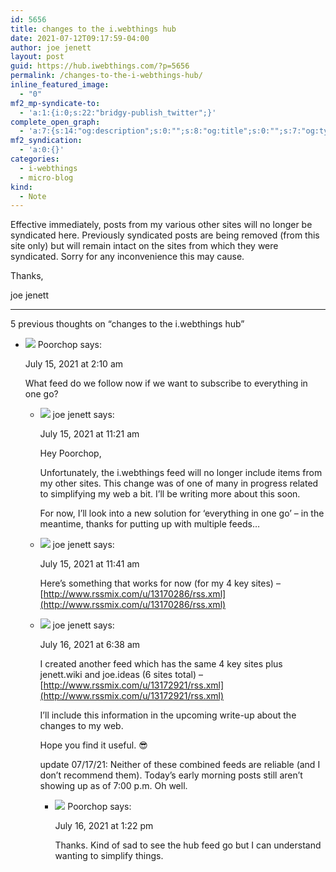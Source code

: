 ```yaml
---
id: 5656
title: changes to the i.webthings hub
date: 2021-07-12T09:17:59-04:00
author: joe jenett
layout: post
guid: https://hub.iwebthings.com/?p=5656
permalink: /changes-to-the-i-webthings-hub/
inline_featured_image:
  - "0"
mf2_mp-syndicate-to:
  - 'a:1:{i:0;s:22:"bridgy-publish_twitter";}'
complete_open_graph:
  - 'a:7:{s:14:"og:description";s:0:"";s:8:"og:title";s:0:"";s:7:"og:type";s:0:"";s:12:"twitter:card";s:7:"summary";s:15:"twitter:creator";s:0:"";s:19:"twitter:description";s:0:"";s:8:"og:image";s:0:"";}'
mf2_syndication:
  - 'a:0:{}'
categories:
  - i-webthings
  - micro-blog
kind:
  - Note 
---
```


Effective immediately, posts from my various other sites will no longer be syndicated here. Previously syndicated posts are being removed (from this site only) but will remain intact on the sites from which they were syndicated. Sorry for any inconvenience this may cause.

Thanks,

joe jenett

<!-- excerpt-end -->
--- 


 5 previous thoughts on “changes to the i.webthings hub”
 
  -  ![](https://secure.gravatar.com/avatar/31e2703d793efd74179e750fdca610d1?s=50&d=identicon&r=pg) Poorchop says:
     
     July 15, 2021 at 2:10 am 
         
     What feed do we follow now if we want to subscribe to everything in one go?
     
          
     -   ![](https://secure.gravatar.com/avatar/0bf0445b4e4b39f830b186b7e23195a1?s=50&d=identicon&r=pg) joe jenett says:
         
         July 15, 2021 at 11:21 am
                  
         Hey Poorchop,
         
         Unfortunately, the i.webthings feed will no longer include items from my other sites. This change was of one of many in progress related to simplifying my web a bit. I’ll be writing more about this soon.
         
         For now, I’ll look into a new solution for ‘everything in one go’ – in the meantime, thanks for putting up with multiple feeds…
                  
     -   ![](https://secure.gravatar.com/avatar/0bf0445b4e4b39f830b186b7e23195a1?s=50&d=identicon&r=pg) joe jenett says:
         
         July 15, 2021 at 11:41 am
                  
         Here’s something that works for now (for my 4 key sites) – [http://www.rssmix.com/u/13170286/rss.xml](http://www.rssmix.com/u/13170286/rss.xml)
                  
     -   ![](https://secure.gravatar.com/avatar/0bf0445b4e4b39f830b186b7e23195a1?s=50&d=identicon&r=pg) joe jenett says:
         
         July 16, 2021 at 6:38 am
         
         I created another feed which has the same 4 key sites plus jenett.wiki and joe.ideas (6 sites total) – [http://www.rssmix.com/u/13172921/rss.xml](http://www.rssmix.com/u/13172921/rss.xml)
         
         I’ll include this information in the upcoming write-up about the changes to my web.
         
         Hope you find it useful. 😎
         
         update 07/17/21: Neither of these combined feeds are reliable (and I don’t recommend them). Today’s early morning posts still aren’t showing up as of 7:00 p.m. Oh well.
                  
         -   ![](https://secure.gravatar.com/avatar/31e2703d793efd74179e750fdca610d1?s=50&d=identicon&r=pg) Poorchop says:
             
             July 16, 2021 at 1:22 pm
             
             Thanks. Kind of sad to see the hub feed go but I can understand wanting to simplify things.